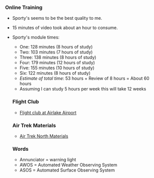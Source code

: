 ### Online Training
* Sporty's seems to be the best quality to me.
* 15 minutes of video took about an hour to consume.
* Sporty's module times:
  * One: 128 minutes (8 hours of study)
  * Two: 103 minutes (7 hours of study)
  * Three: 138 minutes (8 hours of study)
  * Four: 179 minutes (12 hours of study)
  * Five: 155 minutes (10 hours of study)
  * Six: 122 minutes (8 hours of study)
  * *Estimate of total time*: 53 hours + Review of 8 hours = About 60 hours
  * Assuming I can study 5 hours per week this will take 12 weeks

  ### Flight Club
  * [Flight club at Airlake Airport](https://www.airlakeaero.com/)

  ### Air Trek Materials
  * [Air Trek North Materials](https://www.airtreknorth.com/private-pilot-docs.html)

  ### Words
  * Annunciator = warning light
  * AWOS = Automated Weather Observing System 
  * ASOS = Automated Surface Observing System